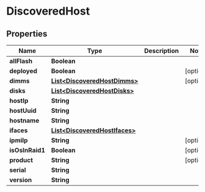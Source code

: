 

# DiscoveredHost


## Properties

Name | Type | Description | Notes
------------ | ------------- | ------------- | -------------
**allFlash** | **Boolean** |  | 
**deployed** | **Boolean** |  |  [optional]
**dimms** | [**List&lt;DiscoveredHostDimms&gt;**](DiscoveredHostDimms.md) |  |  [optional]
**disks** | [**List&lt;DiscoveredHostDisks&gt;**](DiscoveredHostDisks.md) |  | 
**hostIp** | **String** |  | 
**hostUuid** | **String** |  | 
**hostname** | **String** |  | 
**ifaces** | [**List&lt;DiscoveredHostIfaces&gt;**](DiscoveredHostIfaces.md) |  | 
**ipmiIp** | **String** |  |  [optional]
**isOsInRaid1** | **Boolean** |  |  [optional]
**product** | **String** |  |  [optional]
**serial** | **String** |  | 
**version** | **String** |  | 



